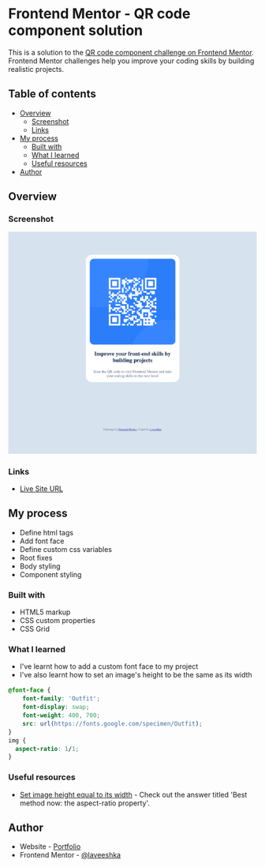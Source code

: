 # Frontend Mentor - QR code component solution

This is a solution to the [QR code component challenge on Frontend Mentor](https://www.frontendmentor.io/challenges/qr-code-component-iux_sIO_H). Frontend Mentor challenges help you improve your coding skills by building realistic projects. 

## Table of contents

- [Overview](#overview)
  - [Screenshot](#screenshot)
  - [Links](#links)
- [My process](#my-process)
  - [Built with](#built-with)
  - [What I learned](#what-i-learned)
  - [Useful resources](#useful-resources)
- [Author](#author)


## Overview

### Screenshot

![](./screenshot.png)

### Links

- [Live Site URL](https://qr-code-component-main-jade-ten.vercel.app/)

## My process

- Define html tags
- Add font face
- Define custom css variables
- Root fixes
- Body styling
- Component styling

### Built with

- HTML5 markup
- CSS custom properties
- CSS Grid

### What I learned

- I've learnt how to add a custom font face to my project
- I've also learnt how to set an image's height to be the same as its width

```css
@font-face {
    font-family: 'Outfit';
    font-display: swap;
    font-weight: 400, 700;
    src: url(https://fonts.google.com/specimen/Outfit);
}
img {
  aspect-ratio: 1/1;
}
```

### Useful resources

- [Set image height equal to its width](https://stackoverflow.com/questions/5445491/height-equal-to-dynamic-width-css-fluid-layout) - Check out the answer titled 'Best method now: the aspect-ratio property'. 

## Author

- Website - [Portfolio](https://laveeshka.github.io/my-personal-website/)
- Frontend Mentor - [@laveeshka](https://www.frontendmentor.io/profile/laveeshka)


